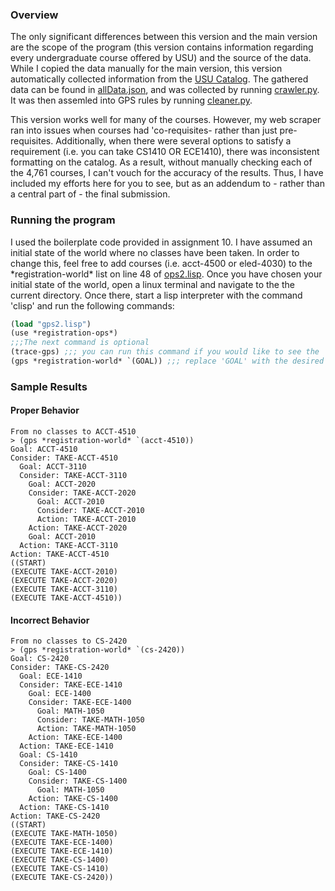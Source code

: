 ### Overview
The only significant differences between this version and the main version are the scope of the program (this version contains information regarding every undergraduate course offered by USU) and the source of the data. While I copied the data manually for the main version, this version automatically collected information from the [USU Catalog](https://catalog.usu.edu/content.php?catoid=38&navoid=28875). The gathered data can be found in [allData.json](\allData.json), and was collected by running [crawler.py](\crawler.py). It was then assemled into GPS rules by running [cleaner.py](\cleaner.py).

This version works well for many of the courses. However, my web scraper ran into issues when courses had 'co-requisites- rather than just pre-requisites. Additionally, when there were several options to satisfy a requirement (i.e. you can take CS1410 OR ECE1410), there was inconsistent formatting on the catalog. As a result, without manually checking each of the 4,761 courses, I can't vouch for the accuracy of the results. Thus, I have included my efforts here for you to see, but as an addendum to - rather than a central part of - the final submission.

### Running the program
I used the boilerplate code provided in assignment 10. I have assumed an initial state of the world where no classes have been taken. In order to change this, feel free to add courses (i.e. acct-4500 or eled-4030) to the \*registration-world\* list on line 48 of [ops2.lisp](\ops2.lisp). Once you have chosen your initial state of the world, open a linux terminal and navigate to the the current directory. Once there, start a lisp interpreter with the command 'clisp' and run the following commands:

```lisp
(load "gps2.lisp")
(use *registration-ops*)
;;;The next command is optional
(trace-gps) ;;; you can run this command if you would like to see the 'thought-process' of GPS
(gps *registration-world* `(GOAL)) ;;; replace 'GOAL' with the desired course, i.e. cs-3450 or cs-5000
```

### Sample Results

#### Proper Behavior
```
From no classes to ACCT-4510
> (gps *registration-world* `(acct-4510))
Goal: ACCT-4510
Consider: TAKE-ACCT-4510
  Goal: ACCT-3110
  Consider: TAKE-ACCT-3110
    Goal: ACCT-2020
    Consider: TAKE-ACCT-2020
      Goal: ACCT-2010
      Consider: TAKE-ACCT-2010
      Action: TAKE-ACCT-2010
    Action: TAKE-ACCT-2020
    Goal: ACCT-2010
  Action: TAKE-ACCT-3110
Action: TAKE-ACCT-4510
((START) 
(EXECUTE TAKE-ACCT-2010) 
(EXECUTE TAKE-ACCT-2020) 
(EXECUTE TAKE-ACCT-3110) 
(EXECUTE TAKE-ACCT-4510))
```
#### Incorrect Behavior
```
From no classes to CS-2420
> (gps *registration-world* `(cs-2420))
Goal: CS-2420
Consider: TAKE-CS-2420
  Goal: ECE-1410
  Consider: TAKE-ECE-1410
    Goal: ECE-1400
    Consider: TAKE-ECE-1400
      Goal: MATH-1050
      Consider: TAKE-MATH-1050
      Action: TAKE-MATH-1050
    Action: TAKE-ECE-1400
  Action: TAKE-ECE-1410
  Goal: CS-1410
  Consider: TAKE-CS-1410
    Goal: CS-1400
    Consider: TAKE-CS-1400
      Goal: MATH-1050
    Action: TAKE-CS-1400
  Action: TAKE-CS-1410
Action: TAKE-CS-2420
((START) 
(EXECUTE TAKE-MATH-1050) 
(EXECUTE TAKE-ECE-1400) 
(EXECUTE TAKE-ECE-1410) 
(EXECUTE TAKE-CS-1400) 
(EXECUTE TAKE-CS-1410) 
(EXECUTE TAKE-CS-2420))
```